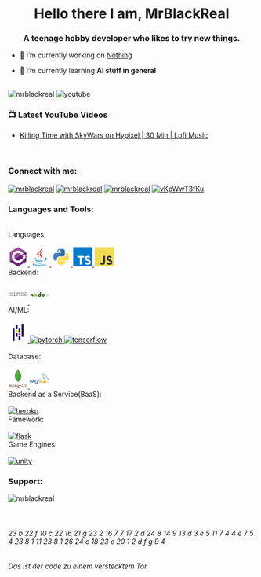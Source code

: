 <h1 align="center">Hello there I am, MrBlackReal</h1>
<h3 align="center">A teenage hobby developer who likes to try new things.</h3>

- 🔭 I’m currently working on [Nothing](https://github.com/mrblackreal)

- 🌱 I’m currently learning **AI stuff in general**

<br>

<img src="https://komarev.com/ghpvc/?username=mrblackreal&label=Profile%20views&color=6969ff&style=for-the-badge" alt="mrblackreal"/>
<img src="https://img.shields.io/youtube/channel/subscribers/UCZAdQmBFRRfEEroVnHfj4gQ?logo=youtube&logoColor=red&style=for-the-badge" alt="youtube"/>

<br>

### 📺 Latest YouTube Videos
<!-- YOUTUBE:START -->
- [Killing Time with SkyWars on Hypixel | 30 Min | Lofi Music](https://www.youtube.com/watch?v=9Nj76hnMTJA)
<!-- YOUTUBE:END -->

<br>

<h3 align="left">Connect with me:</h3>
<p align="left">

<a href="https://codepen.io/mrblackreal" target="blank"><img align="center" src="https://raw.githubusercontent.com/rahuldkjain/github-profile-readme-generator/master/src/images/icons/Social/codepen.svg" alt="mrblackreal" height="30" width="40" /></a>
<a href="https://kaggle.com/mrblackreal" target="blank"><img align="center" src="https://raw.githubusercontent.com/rahuldkjain/github-profile-readme-generator/master/src/images/icons/Social/kaggle.svg" alt="mrblackreal" height="30" width="40" /></a>
<a href="https://www.youtube.com/@themrblackreal" target="blank"><img align="center" src="https://raw.githubusercontent.com/rahuldkjain/github-profile-readme-generator/master/src/images/icons/Social/youtube.svg" alt="mrblackreal" height="30" width="40" /></a>
<a href="https://discord.gg/vKpWwT3fKu" target="blank"><img align="center" src="https://raw.githubusercontent.com/rahuldkjain/github-profile-readme-generator/master/src/images/icons/Social/discord.svg" alt="vKpWwT3fKu" height="30" width="40" /></a>

</p>

<h3 align="left">Languages and Tools:</h3>
<p align="left">
<br>
Languages:
<br>
<br>
<a href="https://www.w3schools.com/cs/" target="_blank" rel="noreferrer"> 
    <img src="https://raw.githubusercontent.com/devicons/devicon/master/icons/csharp/csharp-original.svg" alt="csharp" width="40" height="40"/> 
</a>
<a href="https://www.java.com" target="_blank" rel="noreferrer">
    <img src="https://raw.githubusercontent.com/devicons/devicon/master/icons/java/java-original.svg" alt="java" width="40" height="40"/>
</a>
<a href="https://www.python.org" target="_blank" rel="noreferrer">
    <img src="https://raw.githubusercontent.com/devicons/devicon/master/icons/python/python-original.svg" alt="python" width="40" height="40"/>
</a>
<a href="https://www.typescriptlang.org/" target="_blank" rel="noreferrer">
    <img src="https://raw.githubusercontent.com/devicons/devicon/master/icons/typescript/typescript-original.svg" alt="typescript" width="40" height="40"/>
</a>
<a href="https://developer.mozilla.org/en-US/docs/Web/JavaScript" target="_blank" rel="noreferrer">
    <img src="https://raw.githubusercontent.com/devicons/devicon/master/icons/javascript/javascript-original.svg" alt="javascript" width="40" height="40"/>
</a>

<br>
Backend:
<br>
<br>
<a href="https://expressjs.com" target="_blank" rel="noreferrer">
    <img src="https://raw.githubusercontent.com/devicons/devicon/master/icons/express/express-original-wordmark.svg" alt="express" width="40" height="40"/>
</a>
<a href="https://nodejs.org" target="_blank" rel="noreferrer">
    <img src="https://raw.githubusercontent.com/devicons/devicon/master/icons/nodejs/nodejs-original-wordmark.svg" alt="nodejs" width="40" height="40"/>
</a>

<br>
AI/ML:
<br>
<br>
<a href="https://pandas.pydata.org/" target="_blank" rel="noreferrer">
    <img src="https://raw.githubusercontent.com/devicons/devicon/2ae2a900d2f041da66e950e4d48052658d850630/icons/pandas/pandas-original.svg" alt="pandas" width="40" height="40"/>
</a>
<a href="https://pytorch.org/" target="_blank" rel="noreferrer">
    <img src="https://www.vectorlogo.zone/logos/pytorch/pytorch-icon.svg" alt="pytorch" width="40" height="40"/>
</a>
<a href="https://www.tensorflow.org" target="_blank" rel="noreferrer">
    <img src="https://www.vectorlogo.zone/logos/tensorflow/tensorflow-icon.svg" alt="tensorflow" width="40" height="40"/>
</a>

<br>
<br>
Database:
<br>
<br>
<a href="https://www.mongodb.com/" target="_blank" rel="noreferrer">
    <img src="https://raw.githubusercontent.com/devicons/devicon/master/icons/mongodb/mongodb-original-wordmark.svg" alt="mongodb" width="40" height="40"/>
</a>
<a href="https://www.mysql.com/" target="_blank" rel="noreferrer">
    <img src="https://raw.githubusercontent.com/devicons/devicon/master/icons/mysql/mysql-original-wordmark.svg" alt="mysql" width="40" height="40"/>
</a>

<br>
Backend as a Service(BaaS):
<br>
<br>
<a href="https://heroku.com" target="_blank" rel="noreferrer">
    <img src="https://www.vectorlogo.zone/logos/heroku/heroku-icon.svg" alt="heroku" width="40" height="40"/>
</a>

<br>
Famework:
<br>
<br>
<a href="https://flask.palletsprojects.com/" target="_blank" rel="noreferrer">
    <img src="https://www.vectorlogo.zone/logos/pocoo_flask/pocoo_flask-icon.svg" alt="flask" width="40" height="40"/>
</a>

<br>
Game Engines:
<br>
<br>
<a href="https://unity.com/" target="_blank" rel="noreferrer">
    <img src="https://www.vectorlogo.zone/logos/unity3d/unity3d-icon.svg" alt="unity" width="40" height="40"/>
</a>
</p>

<h3 align="left">Support:</h3>
<p>
    <a href="https://www.buymeacoffee.com/mrblackreal"> <img align="left" src="https://cdn.buymeacoffee.com/buttons/v2/default-yellow.png" height="50" width="210" alt="mrblackreal"/></a>
</p>

<br>
<br>
<br>

###### 23 b 22 f 10 c 22 16 21 g 23 2 16 7 7 17 2 d 24 8 14 9 13 d 3 e 5 11 7 4 4 e 7 5 4 23 8 1 11 23 8 1 26 24 c 18 23 e 20 1 2 d f g 9 4
###### Das ist der code zu einem verstecktem Tor.
<br>
